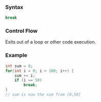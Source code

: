 ### Syntax
```c++
break
```
### Control Flow
Exits out of a loop or other code execution.
### Example
```c++
int sum = 0;
for(int i = 0; i < 100; i++) {
	sum += i;
	if (i == 50)
		break;
}
// sum is now the sum from [0,50]
```
